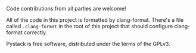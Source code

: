 Code contributions from all parties are welcome!

All of the code in this project is formatted by clang-format. There's a file
called `.clang-format` in the root of this project that should configure
clang-format correctly.

Pystack is free software, distributed under the terms of the GPLv3.
